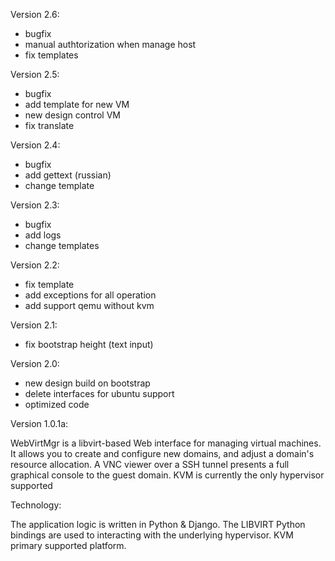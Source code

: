 Version 2.6:
- bugfix
- manual authtorization when manage host
- fix templates

Version 2.5:
- bugfix
- add template for new VM
- new design control VM
- fix translate

Version 2.4:
- bugfix
- add gettext (russian)
- change template

Version 2.3:
- bugfix
- add logs
- change templates

Version 2.2:
- fix template
- add exceptions for all operation
- add support qemu without kvm

Version 2.1:
- fix bootstrap height (text input)

Version 2.0:
- new design build on bootstrap
- delete interfaces for ubuntu support
- optimized code

Version 1.0.1a:

WebVirtMgr is a libvirt-based Web interface for managing virtual machines. It allows you to create and configure new domains, and adjust a domain's resource allocation. A VNC viewer over a SSH tunnel presents a full graphical console to the guest domain. KVM is currently the only hypervisor supported

Technology:

The application logic is written in Python & Django. The LIBVIRT Python bindings 
are used to interacting with the underlying hypervisor. KVM primary supported platform.
